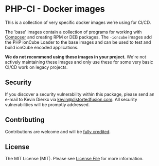 # PHP-CI - Docker images

This is a collection of very specific docker images we're using for CI/CD.

The 'base' images contain a collection of programs for working with [Composer](https://getcomposer.org) and creating RPM or DEB packages. The `-ioncube` images add the PHP ionCube Loader to the base images and can be used to test and build ionCube encoded applications.

**We do not recommend using these images in your project.** We're not actively maintaining these images and only use these for some very basic CI/CD work on legacy projects.

## Security

If you discover a security vulnerability within this package, please send an e-mail to Kevin Dierkx via kevin@distortedfusion.com. All security vulnerabilities will be promptly addressed.

## Contributing

Contributions are welcome and will be [fully credited](https://github.com/kevindierkx/php-ci/graphs/contributors).

## License

The MIT License (MIT). Please see [License File](LICENSE) for more information.
